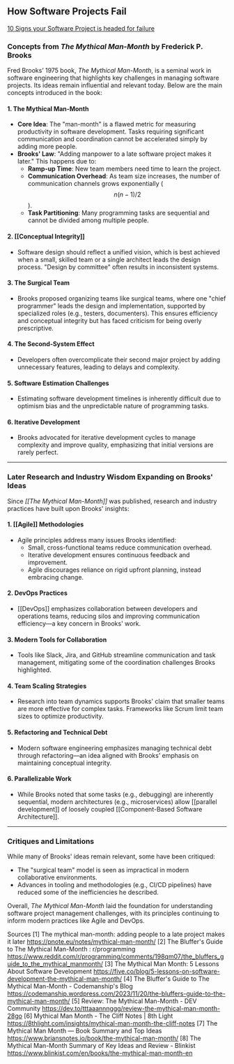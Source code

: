 
## How Software Projects Fail
[10 Signs your Software Project is headed for failure](https://youtu.be/-6KHhwEMtqs?si=NyXGj02y64BsWROp)

### Concepts from *The Mythical Man-Month* by Frederick P. Brooks

Fred Brooks’ 1975 book, *The Mythical Man-Month*, is a seminal work in software engineering that highlights key challenges in managing software projects. Its ideas remain influential and relevant today. Below are the main concepts introduced in the book:

#### **1. The Mythical Man-Month**
- **Core Idea**: The "man-month" is a flawed metric for measuring productivity in software development. Tasks requiring significant communication and coordination cannot be accelerated simply by adding more people.
- **Brooks' Law**: "Adding manpower to a late software project makes it later." This happens due to:
  - **Ramp-up Time**: New team members need time to learn the project.
  - **Communication Overhead**: As team size increases, the number of communication channels grows exponentially ($$n(n-1)/2$$).
  - **Task Partitioning**: Many programming tasks are sequential and cannot be divided among multiple people.

#### **2. [[Conceptual Integrity]]**
- Software design should reflect a unified vision, which is best achieved when a small, skilled team or a single architect leads the design process. "Design by committee" often results in inconsistent systems.

#### **3. The Surgical Team**
- Brooks proposed organizing teams like surgical teams, where one "chief programmer" leads the design and implementation, supported by specialized roles (e.g., testers, documenters). This ensures efficiency and conceptual integrity but has faced criticism for being overly prescriptive.

#### **4. The Second-System Effect**
- Developers often overcomplicate their second major project by adding unnecessary features, leading to delays and complexity.

#### **5. Software Estimation Challenges**
- Estimating software development timelines is inherently difficult due to optimism bias and the unpredictable nature of programming tasks.

#### **6. Iterative Development**
- Brooks advocated for iterative development cycles to manage complexity and improve quality, emphasizing that initial versions are rarely perfect.

---

### Later Research and Industry Wisdom Expanding on Brooks' Ideas

Since *[[The Mythical Man-Month]]* was published, research and industry practices have built upon Brooks' insights:

#### **1. [[Agile]] Methodologies**
- Agile principles address many issues Brooks identified:
  - Small, cross-functional teams reduce communication overhead.
  - Iterative development ensures continuous feedback and improvement.
  - Agile discourages reliance on rigid upfront planning, instead embracing change.

#### **2. DevOps Practices**
- [[DevOps]] emphasizes collaboration between developers and operations teams, reducing silos and improving communication efficiency—a key concern in Brooks' work.

#### **3. Modern Tools for Collaboration**
- Tools like Slack, Jira, and GitHub streamline communication and task management, mitigating some of the coordination challenges Brooks highlighted.

#### **4. Team Scaling Strategies**
- Research into team dynamics supports Brooks' claim that smaller teams are more effective for complex tasks. Frameworks like Scrum limit team sizes to optimize productivity.

#### **5. Refactoring and Technical Debt**
- Modern software engineering emphasizes managing technical debt through refactoring—an idea aligned with Brooks’ emphasis on maintaining conceptual integrity.

#### **6. Parallelizable Work**
- While Brooks noted that some tasks (e.g., debugging) are inherently sequential, modern architectures (e.g., microservices) allow [[parallel development]] of loosely coupled [[Component-Based Software Architecture]].

---

### Critiques and Limitations
While many of Brooks' ideas remain relevant, some have been critiqued:
- The "surgical team" model is seen as impractical in modern collaborative environments.
- Advances in tooling and methodologies (e.g., CI/CD pipelines) have reduced some of the inefficiencies he described.
  
Overall, *The Mythical Man-Month* laid the foundation for understanding software project management challenges, with its principles continuing to inform modern practices like Agile and DevOps.

Sources
[1] The mythical man-month: adding people to a late project makes it later https://pnote.eu/notes/mythical-man-month/
[2] The Bluffer's Guide to The Mythical Man-Month : r/programming https://www.reddit.com/r/programming/comments/198qm07/the_bluffers_guide_to_the_mythical_manmonth/
[3] The Mythical Man Month: 5 Lessons About Software Development https://five.co/blog/5-lessons-on-software-development-the-mythical-man-month/
[4] The Bluffer's Guide to The Mythical Man-Month - Codemanship's Blog https://codemanship.wordpress.com/2023/11/20/the-bluffers-guide-to-the-mythical-man-month/
[5] Review: The Mythical Man-Month - DEV Community https://dev.to/tttaaannnggg/review-the-mythical-man-month-28go
[6] Mythical Man Month - The Cliff Notes | 8th Light https://8thlight.com/insights/mythical-man-month-the-cliff-notes
[7] The Mythical Man Month — Book Summary and Top Ideas https://www.briansnotes.io/book/the-mythical-man-month/
[8] The Mythical Man-Month Summary of Key Ideas and Review - Blinkist https://www.blinkist.com/en/books/the-mythical-man-month-en

